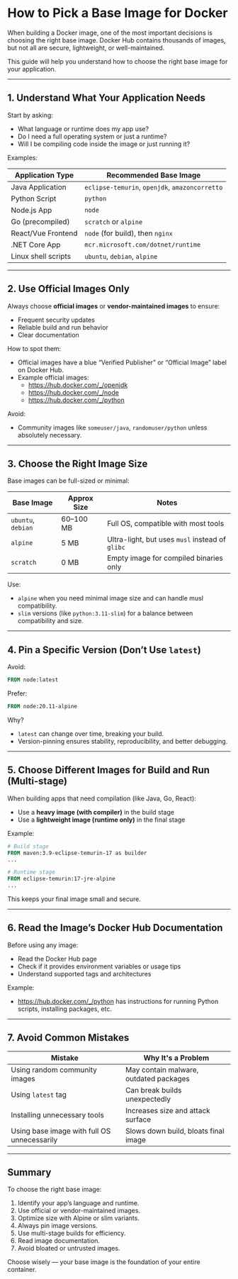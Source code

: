 # How to Pick a Base Image for Docker

When building a Docker image, one of the most important decisions is choosing the right base image. Docker Hub contains thousands of images, but not all are secure, lightweight, or well-maintained.

This guide will help you understand how to choose the right base image for your application.

---

## 1. Understand What Your Application Needs

Start by asking:
- What language or runtime does my app use?
- Do I need a full operating system or just a runtime?
- Will I be compiling code inside the image or just running it?

Examples:

| Application Type     | Recommended Base Image                  |
|----------------------|------------------------------------------|
| Java Application     | `eclipse-temurin`, `openjdk`, `amazoncorretto` |
| Python Script        | `python`                                 |
| Node.js App          | `node`                                   |
| Go (precompiled)     | `scratch` or `alpine`                    |
| React/Vue Frontend   | `node` (for build), then `nginx`         |
| .NET Core App        | `mcr.microsoft.com/dotnet/runtime`       |
| Linux shell scripts  | `ubuntu`, `debian`, `alpine`             |

---

## 2. Use Official Images Only

Always choose **official images** or **vendor-maintained images** to ensure:
- Frequent security updates
- Reliable build and run behavior
- Clear documentation

How to spot them:
- Official images have a blue “Verified Publisher” or “Official Image” label on Docker Hub.
- Example official images:
  - https://hub.docker.com/_/openjdk
  - https://hub.docker.com/_/node
  - https://hub.docker.com/_/python

Avoid:
- Community images like `someuser/java`, `randomuser/python` unless absolutely necessary.

---

## 3. Choose the Right Image Size

Base images can be full-sized or minimal:

| Base Image         | Approx Size | Notes                                 |
|--------------------|-------------|----------------------------------------|
| `ubuntu`, `debian` | 60–100 MB   | Full OS, compatible with most tools    |
| `alpine`           | 5 MB        | Ultra-light, but uses `musl` instead of `glibc` |
| `scratch`          | 0 MB        | Empty image for compiled binaries only |

Use:
- `alpine` when you need minimal image size and can handle musl compatibility.
- `slim` versions (like `python:3.11-slim`) for a balance between compatibility and size.

---

## 4. Pin a Specific Version (Don’t Use `latest`)

Avoid:

```dockerfile
FROM node:latest
```

Prefer:

```dockerfile
FROM node:20.11-alpine
```

Why?
- `latest` can change over time, breaking your build.
- Version-pinning ensures stability, reproducibility, and better debugging.

---

## 5. Choose Different Images for Build and Run (Multi-stage)

When building apps that need compilation (like Java, Go, React):

- Use a **heavy image (with compiler)** in the build stage
- Use a **lightweight image (runtime only)** in the final stage

Example:

```dockerfile
# Build stage
FROM maven:3.9-eclipse-temurin-17 as builder
...

# Runtime stage
FROM eclipse-temurin:17-jre-alpine
...
```

This keeps your final image small and secure.

---

## 6. Read the Image’s Docker Hub Documentation

Before using any image:
- Read the Docker Hub page
- Check if it provides environment variables or usage tips
- Understand supported tags and architectures

Example:
- https://hub.docker.com/_/python has instructions for running Python scripts, installing packages, etc.

---

## 7. Avoid Common Mistakes

| Mistake | Why It's a Problem |
|--------|---------------------|
| Using random community images | May contain malware, outdated packages |
| Using `latest` tag | Can break builds unexpectedly |
| Installing unnecessary tools | Increases size and attack surface |
| Using base image with full OS unnecessarily | Slows down build, bloats final image |

---

## Summary

To choose the right base image:

1. Identify your app’s language and runtime.
2. Use official or vendor-maintained images.
3. Optimize size with Alpine or slim variants.
4. Always pin image versions.
5. Use multi-stage builds for efficiency.
6. Read image documentation.
7. Avoid bloated or untrusted images.

Choose wisely — your base image is the foundation of your entire container.
